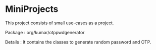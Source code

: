 # MiniProjects
This project consists of small use-cases as a project.

Package : org/kumar/otppwdgenerator

Details : It contains the classes to generate random password and OTP.
